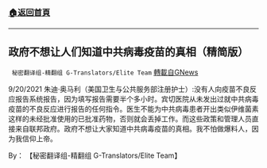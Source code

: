 ###  [:house:返回首頁](https://github.com/ourhimalayas/txt)
---


## 政府不想让人们知道中共病毒疫苗的真相（精简版）
` 秘密翻译组-精翻组 G-Translators/Elite Team` [轉載自GNews](https://gnews.org/zh-hans/1551439/)

9/20/2021 朱迪·奥马利（美国卫生与公共服务部注册护士）:没有人向疫苗不良反应报告系统报告，因为填写报告需要半个多小时。宾切医院从未发出过就中共病毒疫苗的不良反应进行报告的任何指令。医生不能为中共病毒患者开出类似伊维菌素这样的未经批准使用的已批准药物，否则就会丢掉工作。而这些政策和管理人员直接来自联邦政府。政府不想让大家知道中共病毒疫苗的真相。我不怕做爆料人，因为我信仰上帝。

By： 【秘密翻译组-精翻组 G-Translators/Elite Team】
